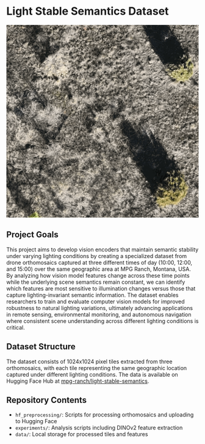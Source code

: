 # Light Stable Semantics Dataset

![Example Scene](figures/example_scene.gif)

## Project Goals

This project aims to develop vision encoders that maintain semantic stability under varying lighting conditions by creating a specialized dataset from drone orthomosaics captured at three different times of day (10:00, 12:00, and 15:00) over the same geographic area at MPG Ranch, Montana, USA. By analyzing how vision model features change across these time points while the underlying scene semantics remain constant, we can identify which features are most sensitive to illumination changes versus those that capture lighting-invariant semantic information. The dataset enables researchers to train and evaluate computer vision models for improved robustness to natural lighting variations, ultimately advancing applications in remote sensing, environmental monitoring, and autonomous navigation where consistent scene understanding across different lighting conditions is critical.

## Dataset Structure

The dataset consists of 1024x1024 pixel tiles extracted from three orthomosaics, with each tile representing the same geographic location captured under different lighting conditions. The data is available on Hugging Face Hub at [mpg-ranch/light-stable-semantics](https://huggingface.co/datasets/mpg-ranch/light-stable-semantics).

## Repository Contents

- `hf_preprocessing/`: Scripts for processing orthomosaics and uploading to Hugging Face
- `experiments/`: Analysis scripts including DINOv2 feature extraction
- `data/`: Local storage for processed tiles and features